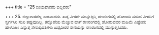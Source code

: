 +++
title = "25 ಬೀಯವಾದರು ಬಿಲ್ಲವರು"

+++
25. ಬಿಲ್ಲುಗಾರರೆಲ್ಲ ನಾಶವಾದರು. ಖಡ್ಗ ವೀರರೇ ಮುನ್ನುಗ್ಗಿರಿ, ರಣರಂಗದಲ್ಲಿ ಹೋರಾಡಿ ಮಡಿದ ವೀರರಿಗೆ ಸ್ವರ್ಗಸಿರಿ ಸುಖ ತಪ್ಪುವುದಿಲ್ಲ. ತನ್ನೊಡೆಯ ಮೆಚ್ಚುವ ಹಾಗೆ ರಣರಂಗದಲ್ಲಿ ಹೋರುವವರ ಮಹಿಮೆ ಎಷ್ಟೆಂದು ಹೇಳೋಣ ಎನ್ನುತ್ತ ಸೇನಾಧಿಪತಿಗಳು ಖಡ್ಗವೀರರ ಸೇನೆಯನ್ನು ರಣರಂಗದಲ್ಲಿ ಮುನ್ನುಗ್ಗಿಸಿದರು.